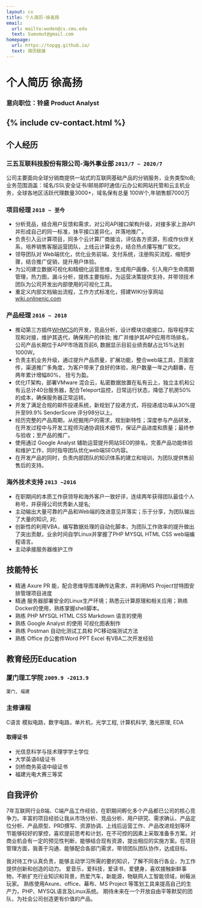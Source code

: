 ```yaml
---
layout: cv
title: 个人简历-徐高扬
email:
  url: mailto:woden@cs.cmu.edu
  text: Sumxmut@gmail.com
homepage:
  url: https://topgg.github.io/
  text: 简历链接
---
```


# 个人简历 **徐高扬**

<!--
include contact information from the front matter
Supported arguments:
    - homepage: url, text
    - phone
    - email
-->

### 意向职位：铃盛 Product Analyst 

{% include cv-contact.html %}
---
## **个人经历**  

###  **三五互联科技股份有限公司-海外事业部** `2013/7 ~ 2020/7`

公司主要面向全球分销商提供一站式的互联网基础产品的分销服务，业务类型toB;业务范围涵盖：域名/SSL安全证书/邮局即时通信/云办公和网站托管和云主机业务，全球各地区活跃代理数量3000+，域名保有总量 100W个,年销售额7000万

### **项目经理** `2018 ~ 至今`

- 分析竞品，结合用户反馈和需求，对公司API接口架构升级，对接多家上游API 并形成自己的同一标准，抹平接口差异化，并落地推广。
- 负责引入云计算项目，同多个云计算厂商接洽，评估各方资源，形成作伙伴关系，培养销售客服运营团队，上线云计算业务，结合热点攥写推广软文。
- 领导团队对 Web端优化，优化业务前端，支付系统，注册购买流程，缩短步骤，结合推广促销，提升用户体验。
- 为公司建立数据可视化和精细化运营思维，生成用户画像，引入用户生命周期管理，热力图，漏斗分析，提炼主要指标，为运营决策提供支持，并带领技术团队为公司开发出内部使用的可视化工具。
- 重定义内部文档输出流程，工作方式标准化，搭建WIKI分享网站 [wiki.onlinenic.com](wiki.onlinenic.com) 

### **产品经理** `2016 ~ 2018`

- 推动第三方插件[WHMCS](https://marketplace.whmcs.com/product/category/Domain+Registrars)的开发，竞品分析，设计模块功能接口，指导程序实现和对接，维护其迭代，确保用户的体验; 推广并维护其APP应用市场排名，公司产品长期位于APP市场首页前6, 数据显示目前业绩贡献占比15%达到1000W。
- 负责主机业务升级，通过提升产品质量，扩展功能，整合web端工具，页面宣传，渠道推广多角度，为客户带来了良好的体验，用户数量一年之内翻番，在两年累计增幅80%， 扭亏为盈。
- 优化IT架构，部署VMware 混合云，私密数据放置在私有云上，独立主机和公有云总计40台服务器，配合Teleport监控，日常运行状态，降低了机房50%的成本，确保服务器正常运转。
- 开发了满足合规的邮件投递系统，新规划了投递方式，将投递成功率从30%提升至99.9% SenderScore 评分98分以上。
- 经历完整的产品周期，从挖掘用户的需求，规划新特性；深度参与产品研发，在开发过程中与开发工程师沟通协调技术细节，保证产品进度和质量；最终参与验收；至产品的推广。
- 使用通过 Google Analyst 辅助运营提升网站SEO的排名，完善产品功能体验和维护工作，同时指导团队优化web端SEO内容。
- 在开发产品的同时，负责内部团队的知识体系的建立和培训，为团队提供售前售后的支持。

### **海外技术支持** `2013 ~2016 `

- 在职期间的本质工作获领导和海外客户一致好评，连续两年获得团队最佳个人称号，并获得公司优秀新人提名; 
- 主动输出大量可靠的产品和Web端的改进意见并落实；乐于分享，为团队输出了大量的知识, 对;
- 创新性的利用VBA，编写数据处理的自动化脚本，为团队工作效率的提升做出了突出贡献，业余时间自学Linux并掌握了PHP MYSQL HTML CSS web端编程语言。
- 主动承接服务器维护工作

## **技能特长** 

- 精通 Axure PR 能，配合思维导图准确传达需求，并利用MS Project甘特图安排管理项目进度
- 精通 服务器部署安全的Linux生产环境；熟悉云计算原理和相关应用；熟练Docker的使用，熟练掌握shell脚本。
- 熟练 PHP MYSQL HTML CSS Markdown 语言的使用
- 熟练 Google Analyst 的使用 可视化图表制作
- 熟练 Postman 自动化测试工具和 PC移动端测试方法
- 熟练 Office 办公套件Word PPT Excel 有VBA二次开发经验

## 教育经历Education 

### **厦门理工学院** `2009.9 -2013.9`

```
厦门, 福建
```
### 主修课程

C语言 模拟电路，数字电路，单片机，光学工程, 计算机科学, 激光原理, EDA 

#### **取得证书**

- 光信息科学与技术理学学士学位
- 大学英语6级证书
- 剑桥商务英语中级证书
- 福建光电大赛三等奖


## 自我评价

7年互联网行业B端、C端产品工作经验，在职期间孵化多个产品都已公司的核心竞争力。丰富的项目经验让我从市场分析、竞品分析、用户研究、需求确认、产品定位分析、产品原型、PRD撰写、资源协调、上线后运营工作、产品改进规划等环节能够较好的掌控，喜欢提前思考和计划，在不可控的因素上采取准备多方案。对商业机会有一定的预见性判断，能够结合现有资源，提出相应的实施方案。在项目管理方面，我善于沟通、能够配合各部门需求，带领团队团队协作，达成目标。

我对待工作认真负责，能够主动学习所需的要的知识，了解不同各行各业，为工作提供创新和创造的动力。
爱音乐，爱科技，爱读书，爱健身，喜欢接触新鲜事物，不断扩充行业知识和背景，热爱汽车，新能源，物联网人工智能领域，树莓派玩家。
熟练使用Axure、office、幕布、MS Project 等策划工具来提高自己的生产力，PHP、MYSQL语言及Linux系统。
期待未来在一个开放自由平等默契的团队，为社会公司创造更有价值的产品。

## 

<!-- ### Footer

Last updated: june 2020 -->
